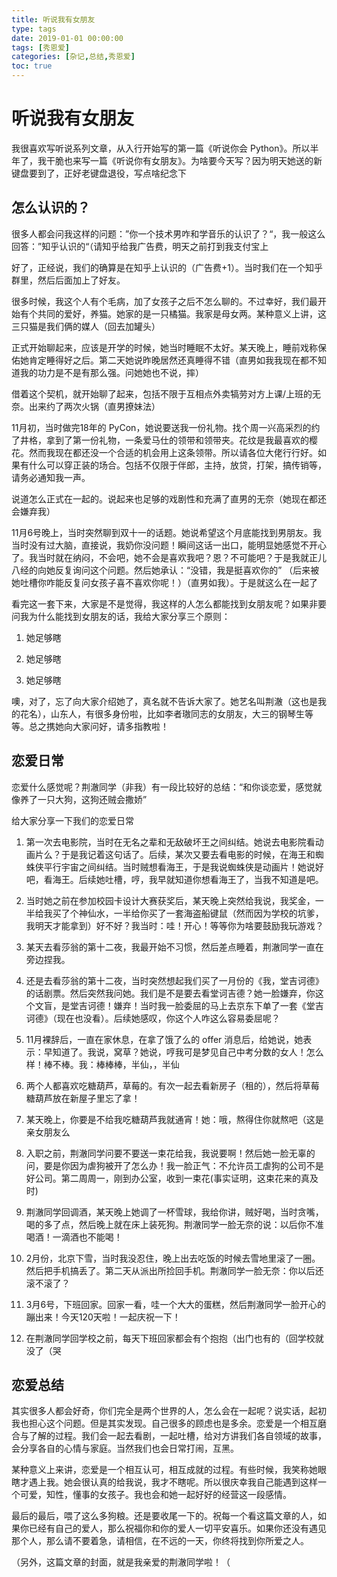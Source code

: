 ```yaml
---
title: 听说我有女朋友
type: tags
date: 2019-01-01 00:00:00
tags: [秀恩爱]
categories: [杂记,总结,秀恩爱]
toc: true
---
```


# 听说我有女朋友

我很喜欢写听说系列文章，从入行开始写的第一篇《听说你会 Python》。所以半年了，我干脆也来写一篇《听说你有女朋友》。为啥要今天写？因为明天她送的新键盘要到了，正好老键盘退役，写点啥纪念下

<!--more-->

## 怎么认识的？

很多人都会问我这样的问题：”你一个技术男咋和学音乐的认识了？“，我一般这么回答：”知乎认识的“（请知乎给我广告费，明天之前打到我支付宝上

好了，正经说，我们的确算是在知乎上认识的（广告费+1）。当时我们在一个知乎群里，然后后面加上了好友。

很多时候，我这个人有个毛病，加了女孩子之后不怎么聊的。不过幸好，我们最开始有个共同的爱好，养猫。她家的是一只橘猫。我家是母女两。某种意义上讲，这三只猫是我们俩的媒人（回去加罐头）

正式开始聊起来，应该是开学的时候，她当时睡眠不太好。某天晚上，睡前戏称保佑她肯定睡得好之后。第二天她说昨晚居然还真睡得不错（直男如我我现在都不知道我的功力是不是有那么强。问她她也不说，摔）

借着这个契机，就开始聊了起来，包括不限于互相点外卖犒劳对方上课/上班的无奈。出来约了两次火锅（直男撩妹法）

11月初，当时做完18年的 PyCon，她说要送我一份礼物。找个周一兴高采烈的约了井格，拿到了第一份礼物，一条爱马仕的领带和领带夹。花纹是我最喜欢的樱花。然而我现在都还没一个合适的机会用上这条领带。所以请各位大佬行行好。如果有什么可以穿正装的场合。包括不仅限于伴郎，主持，放贷，打架，搞传销等，请务必通知我一声。

说道怎么正式在一起的。说起来也足够的戏剧性和充满了直男的无奈（她现在都还会嫌弃我）

11月6号晚上，当时突然聊到双十一的话题。她说希望这个月底能找到男朋友。我当时没有过大脑，直接说，我奶你没问题！瞬间这话一出口，能明显她感觉不开心了。我当时就在纳闷，不会吧，她不会是喜欢我吧？恩？不可能吧？于是我就正儿八经的向她反复询问这个问题。然后她承认：“没错，我是挺喜欢你的”
（后来被她吐槽你咋能反复问女孩子喜不喜欢你呢！）（直男如我）。于是就这么在一起了

看完这一套下来，大家是不是觉得，我这样的人怎么都能找到女朋友呢？如果非要问我为什么能找到女朋友的话，我给大家分享三个原则：

1. 她足够瞎

2. 她足够瞎

3. 她足够瞎

噢，对了，忘了向大家介绍她了，真名就不告诉大家了。她艺名叫荆澈（这也是我的花名），山东人，有很多身份啦，比如李者璈同志的女朋友，大三的钢琴生等等。总之携她向大家问好，请多指教啦！

## 恋爱日常

恋爱什么感觉呢？荆澈同学（非我）有一段比较好的总结：“和你谈恋爱，感觉就像养了一只大狗，这狗还贼会撒娇”

给大家分享一下我们的恋爱日常

1. 第一次去电影院，当时在无名之辈和无敌破坏王之间纠结。她说去电影院看动画片么？于是我记着这句话了。后续，某次又要去看电影的时候，在海王和蜘蛛侠平行宇宙之间纠结。当时贼想看海王，于是我说蜘蛛侠是动画片！她说好吧，看海王。后续她吐槽，哼，我早就知道你想看海王了，当我不知道是吧。

2. 当时她之前在参加校园卡设计大赛获奖后，某天晚上突然给我说，我奖金，一半给我买了个神仙水，一半给你买了一套海盗船键鼠（然而因为学校的坑爹，我明天才能拿到）好不好？我当时：哇！开心！等等你为啥要鼓励我玩游戏？

3. 某天去看莎翁的第十二夜，我最开始不习惯，然后差点睡着，荆澈同学一直在旁边捏我。

4. 还是去看莎翁的第十二夜，当时突然想起我们买了一月份的《我，堂吉诃德》的话剧票。然后突然我问她。我们是不是要去看堂诃吉德？她一脸嫌弃，你这个文盲，是堂吉诃德！嫌弃！当时我一脸委屈的马上去京东下单了一套《堂吉诃德》（现在也没看）。后续她感叹，你这个人咋这么容易委屈呢？

5. 11月裸辞后，一直在家休息，在拿了饿了么的 offer 消息后，给她说，她表示：早知道了。我说，窝草？她说，哼我可是梦见自己中考分数的女人！怎么样！棒不棒。我：棒棒棒，半仙，，半仙

6. 两个人都喜欢吃糖葫芦，草莓的。有次一起去看新房子（租的），然后将草莓糖葫芦放在新屋子里忘了拿！

7. 某天晚上，你要是不给我吃糖葫芦我就通宵！她：哦，熬得住你就熬吧（这是亲女朋友么

8. 入职之前，荆澈同学问要不要送一束花给我，我说要啊！然后她一脸无辜的问，要是你因为虐狗被开了怎么办！我一脸正气：不允许员工虐狗的公司不是好公司。第二周周一，刚到办公室，收到一束花(事实证明，这束花来的真及时)

9. 荆澈同学回调酒，某天晚上她调了一杯雪球，我给你讲，贼好喝，当时贪嘴，喝的多了点，然后晚上就在床上装死狗。荆澈同学一脸无奈的说：以后你不准喝酒！一滴酒也不能喝！

10. 2月份，北京下雪，当时我没忍住，晚上出去吃饭的时候去雪地里滚了一圈。然后把手机搞丢了。第二天从派出所捡回手机。荆澈同学一脸无奈：你以后还滚不滚了？

11. 3月6号，下班回家。回家一看，哇一个大大的蛋糕，然后荆澈同学一脸开心的蹦出来！今天120天啦！一起庆祝一下！

12. 在荆澈同学回学校之前，每天下班回家都会有个抱抱（出门也有的（回学校就没了（哭


## 恋爱总结

其实很多人都会好奇，你们完全是两个世界的人，怎么会在一起呢？说实话，起初我也担心这个问题。但是其实发现。自己很多的顾虑也是多余。恋爱是一个相互磨合与了解的过程。我们会一起去看剧，一起吐槽，给对方讲我们各自领域的故事，会分享各自的心情与家庭。当然我们也会日常打闹，互黑。

某种意义上来讲，恋爱是一个相互认可，相互成就的过程。有些时候，我笑称她眼瞎才遇上我。她会很认真的给我说，我才不瞎呢。所以很庆幸我自己能遇到这样一个可爱，知性，懂事的女孩子。我也会和她一起好好的经营这一段感情。

最后的最后，喂了这么多狗粮。还是要收尾一下的。祝每一个看这篇文章的人，如果你已经有自己的爱人，那么祝福你和你的爱人一切平安喜乐。如果你还没有遇见那个人，那么请不要着急，请相信，在不远的一天，你终将找到你所爱之人。

（另外，这篇文章的封面，就是我亲爱的荆澈同学啦！（